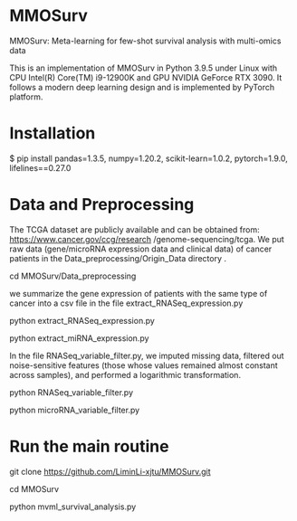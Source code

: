 # MMOSurv

MMOSurv: Meta-learning for few-shot survival analysis with multi-omics data

This is an implementation of MMOSurv in Python 3.9.5 under Linux with CPU Intel(R) Core(TM) i9-12900K and GPU NVIDIA GeForce RTX 3090. It follows a modern deep learning design and is implemented by PyTorch platform.

# Installation

$ pip install pandas=1.3.5, numpy=1.20.2, scikit-learn=1.0.2, pytorch=1.9.0, lifelines==0.27.0


# Data and Preprocessing

The TCGA dataset are publicly available and can be obtained from: https://www.cancer.gov/ccg/research /genome-sequencing/tcga. We put raw data (gene/microRNA expression data and clinical data) of cancer patients in the Data_preprocessing/Origin_Data directory .

cd MMOSurv/Data_preprocessing

we summarize the gene expression of patients with the same type of cancer into a csv file in the file extract_RNASeq_expression.py

python extract_RNASeq_expression.py

python extract_miRNA_expression.py

In the file RNASeq_variable_filter.py, we imputed missing data, filtered out noise-sensitive features (those whose values ​​remained almost constant across samples), and performed a logarithmic transformation.

python RNASeq_variable_filter.py

python microRNA_variable_filter.py


# Run the main routine

git clone https://github.com/LiminLi-xjtu/MMOSurv.git

cd MMOSurv

python mvml_survival_analysis.py
